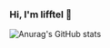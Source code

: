 ### Hi, I'm lifftel 👋



![Anurag's GitHub stats](https://github-readme-stats.vercel.app/api?username=anuraghazra&show_icons=true&theme=radical&include_orgs=true)



